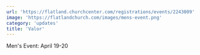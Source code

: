 ```yaml
---
url: 'https://flatland.churchcenter.com/registrations/events/2243009'
image: 'https://flatlandchurch.com/images/mens-event.png'
category: 'updates'
title: 'Valor'
---
```


Men's Event: April 19-20
